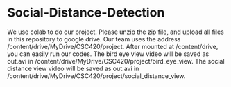 # Social-Distance-Detection
We use colab to do our project.
Please unzip the zip file, and upload all files in this repository to google drive.
Our team uses the address /content/drive/MyDrive/CSC420/project.
After mounted at /content/drive, you can easily run our codes.
The bird eye view video will be saved as out.avi in /content/drive/MyDrive/CSC420/project/bird_eye_view.
The social distance view video will be saved as out.avi in /content/drive/MyDrive/CSC420/project/social_distance_view.
